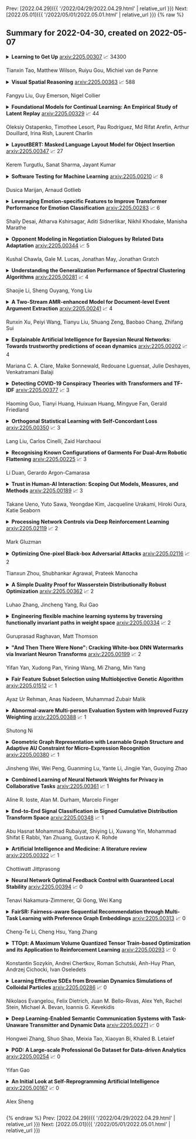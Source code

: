 Prev: [2022.04.29]({{ '/2022/04/29/2022.04.29.html' | relative_url }})  Next: [2022.05.01]({{ '/2022/05/01/2022.05.01.html' | relative_url }})
{% raw %}
## Summary for 2022-04-30, created on 2022-05-07


<details><summary><b>Learning to Get Up</b>
<a href="https://arxiv.org/abs/2205.00307">arxiv:2205.00307</a>
&#x1F4C8; 34300 <br>
<p>Tianxin Tao, Matthew Wilson, Ruiyu Gou, Michiel van de Panne</p></summary>
<p>

**Abstract:** Getting up from an arbitrary fallen state is a basic human skill. Existing methods for learning this skill often generate highly dynamic and erratic get-up motions, which do not resemble human get-up strategies, or are based on tracking recorded human get-up motions. In this paper, we present a staged approach using reinforcement learning, without recourse to motion capture data. The method first takes advantage of a strong character model, which facilitates the discovery of solution modes. A second stage then learns to adapt the control policy to work with progressively weaker versions of the character. Finally, a third stage learns control policies that can reproduce the weaker get-up motions at much slower speeds. We show that across multiple runs, the method can discover a diverse variety of get-up strategies, and execute them at a variety of speeds. The results usually produce policies that use a final stand-up strategy that is common to the recovery motions seen from all initial states. However, we also find policies for which different strategies are seen for prone and supine initial fallen states. The learned get-up control strategies often have significant static stability, i.e., they can be paused at a variety of points during the get-up motion. We further test our method on novel constrained scenarios, such as having a leg and an arm in a cast.

</p>
</details>

<details><summary><b>Visual Spatial Reasoning</b>
<a href="https://arxiv.org/abs/2205.00363">arxiv:2205.00363</a>
&#x1F4C8; 588 <br>
<p>Fangyu Liu, Guy Emerson, Nigel Collier</p></summary>
<p>

**Abstract:** Spatial relations are fundamental to human cognition and are the most basic knowledge for us to understand and communicate about our physical surroundings. In this paper, we ask the critical question: Are current vision-and-language models (VLMs) able to correctly understand spatial relations? To answer this question, we propose Visual Spatial Reasoning (VSR), a novel benchmark task with human labelled dataset for investigating VLMs' capabilities in recognising 65 types of spatial relationships (e.g., under, in front of, facing etc.) in natural text-image pairs. Specifically, given a caption and an image, the model needs to perform binary classification and decide if the caption accurately describes the spatial relationships of two objects presented in the image. While being seemingly simple and straightforward, the task shows a large gap between human and model performance (human ceiling on the VSR task is above 95% and models only achieve around 70%). With fine-grained categorisation and control on both concepts and relations, our VSR benchmark enables us to perform interesting probing analysis to pinpoint VLMs' failure cases and the reasons behind. We observe that VLMs' by-relation performances have little correlation with the number of training examples and the tested models are in general incapable of recognising relations that concern orientations of objects. Also, VLMs have poor zero-shot generalisation toward unseen concepts. The dataset and code are released at github.com/cambridgeltl/visual-spatial-reasoning.

</p>
</details>

<details><summary><b>Foundational Models for Continual Learning: An Empirical Study of Latent Replay</b>
<a href="https://arxiv.org/abs/2205.00329">arxiv:2205.00329</a>
&#x1F4C8; 44 <br>
<p>Oleksiy Ostapenko, Timothee Lesort, Pau Rodríguez, Md Rifat Arefin, Arthur Douillard, Irina Rish, Laurent Charlin</p></summary>
<p>

**Abstract:** Rapid development of large-scale pre-training has resulted in foundation models that can act as effective feature extractors on a variety of downstream tasks and domains. Motivated by this, we study the efficacy of pre-trained vision models as a foundation for downstream continual learning (CL) scenarios. Our goal is twofold. First, we want to understand the compute-accuracy trade-off between CL in the raw-data space and in the latent space of pre-trained encoders. Second, we investigate how the characteristics of the encoder, the pre-training algorithm and data, as well as of the resulting latent space affect CL performance. For this, we compare the efficacy of various pre-trained models in large-scale benchmarking scenarios with a vanilla replay setting applied in the latent and in the raw-data space. Notably, this study shows how transfer, forgetting, task similarity and learning are dependent on the input data characteristics and not necessarily on the CL algorithms. First, we show that under some circumstances reasonable CL performance can readily be achieved with a non-parametric classifier at negligible compute. We then show how models pre-trained on broader data result in better performance for various replay sizes. We explain this with representational similarity and transfer properties of these representations. Finally, we show the effectiveness of self-supervised pre-training for downstream domains that are out-of-distribution as compared to the pre-training domain. We point out and validate several research directions that can further increase the efficacy of latent CL including representation ensembling. The diverse set of datasets used in this study can serve as a compute-efficient playground for further CL research. The codebase is available under https://github.com/oleksost/latent_CL.

</p>
</details>

<details><summary><b>LayoutBERT: Masked Language Layout Model for Object Insertion</b>
<a href="https://arxiv.org/abs/2205.00347">arxiv:2205.00347</a>
&#x1F4C8; 27 <br>
<p>Kerem Turgutlu, Sanat Sharma, Jayant Kumar</p></summary>
<p>

**Abstract:** Image compositing is one of the most fundamental steps in creative workflows. It involves taking objects/parts of several images to create a new image, called a composite. Currently, this process is done manually by creating accurate masks of objects to be inserted and carefully blending them with the target scene or images, usually with the help of tools such as Photoshop or GIMP. While there have been several works on automatic selection of objects for creating masks, the problem of object placement within an image with the correct position, scale, and harmony remains a difficult problem with limited exploration. Automatic object insertion in images or designs is a difficult problem as it requires understanding of the scene geometry and the color harmony between objects. We propose LayoutBERT for the object insertion task. It uses a novel self-supervised masked language model objective and bidirectional multi-head self-attention. It outperforms previous layout-based likelihood models and shows favorable properties in terms of model capacity. We demonstrate the effectiveness of our approach for object insertion in the image compositing setting and other settings like documents and design templates. We further demonstrate the usefulness of the learned representations for layout-based retrieval tasks. We provide both qualitative and quantitative evaluations on datasets from diverse domains like COCO, PublayNet, and two new datasets which we call Image Layouts and Template Layouts. Image Layouts which consists of 5.8 million images with layout annotations is the largest image layout dataset to our knowledge. We also share ablation study results on the effect of dataset size, model size and class sample size for this task.

</p>
</details>

<details><summary><b>Software Testing for Machine Learning</b>
<a href="https://arxiv.org/abs/2205.00210">arxiv:2205.00210</a>
&#x1F4C8; 8 <br>
<p>Dusica Marijan, Arnaud Gotlieb</p></summary>
<p>

**Abstract:** Machine learning has become prevalent across a wide variety of applications. Unfortunately, machine learning has also shown to be susceptible to deception, leading to errors, and even fatal failures. This circumstance calls into question the widespread use of machine learning, especially in safety-critical applications, unless we are able to assure its correctness and trustworthiness properties. Software verification and testing are established technique for assuring such properties, for example by detecting errors. However, software testing challenges for machine learning are vast and profuse - yet critical to address. This summary talk discusses the current state-of-the-art of software testing for machine learning. More specifically, it discusses six key challenge areas for software testing of machine learning systems, examines current approaches to these challenges and highlights their limitations. The paper provides a research agenda with elaborated directions for making progress toward advancing the state-of-the-art on testing of machine learning.

</p>
</details>

<details><summary><b>Leveraging Emotion-specific Features to Improve Transformer Performance for Emotion Classification</b>
<a href="https://arxiv.org/abs/2205.00283">arxiv:2205.00283</a>
&#x1F4C8; 6 <br>
<p>Shaily Desai, Atharva Kshirsagar, Aditi Sidnerlikar, Nikhil Khodake, Manisha Marathe</p></summary>
<p>

**Abstract:** This paper describes the approach to the Emotion Classification shared task held at WASSA 2022 by team PVGs AI Club. This Track 2 sub-task focuses on building models which can predict a multi-class emotion label based on essays from news articles where a person, group or another entity is affected. Baseline transformer models have been demonstrating good results on sequence classification tasks, and we aim to improve this performance with the help of ensembling techniques, and by leveraging two variations of emotion-specific representations. We observe better results than our baseline models and achieve an accuracy of 0.619 and a macro F1 score of 0.520 on the emotion classification task.

</p>
</details>

<details><summary><b>Opponent Modeling in Negotiation Dialogues by Related Data Adaptation</b>
<a href="https://arxiv.org/abs/2205.00344">arxiv:2205.00344</a>
&#x1F4C8; 5 <br>
<p>Kushal Chawla, Gale M. Lucas, Jonathan May, Jonathan Gratch</p></summary>
<p>

**Abstract:** Opponent modeling is the task of inferring another party's mental state within the context of social interactions. In a multi-issue negotiation, it involves inferring the relative importance that the opponent assigns to each issue under discussion, which is crucial for finding high-value deals. A practical model for this task needs to infer these priorities of the opponent on the fly based on partial dialogues as input, without needing additional annotations for training. In this work, we propose a ranker for identifying these priorities from negotiation dialogues. The model takes in a partial dialogue as input and predicts the priority order of the opponent. We further devise ways to adapt related data sources for this task to provide more explicit supervision for incorporating the opponent's preferences and offers, as a proxy to relying on granular utterance-level annotations. We show the utility of our proposed approach through extensive experiments based on two dialogue datasets. We find that the proposed data adaptations lead to strong performance in zero-shot and few-shot scenarios. Moreover, they allow the model to perform better than baselines while accessing fewer utterances from the opponent. We release our code to support future work in this direction.

</p>
</details>

<details><summary><b>Understanding the Generalization Performance of Spectral Clustering Algorithms</b>
<a href="https://arxiv.org/abs/2205.00281">arxiv:2205.00281</a>
&#x1F4C8; 4 <br>
<p>Shaojie Li, Sheng Ouyang, Yong Liu</p></summary>
<p>

**Abstract:** The theoretical analysis of spectral clustering mainly focuses on consistency, while there is relatively little research on its generalization performance. In this paper, we study the excess risk bounds of the popular spectral clustering algorithms: \emph{relaxed} RatioCut and \emph{relaxed} NCut. Firstly, we show that their excess risk bounds between the empirical continuous optimal solution and the population-level continuous optimal solution have a $\mathcal{O}(1/\sqrt{n})$ convergence rate, where $n$ is the sample size. Secondly, we show the fundamental quantity in influencing the excess risk between the empirical discrete optimal solution and the population-level discrete optimal solution. At the empirical level, algorithms can be designed to reduce this quantity. Based on our theoretical analysis, we propose two novel algorithms that can not only penalize this quantity, but also cluster the out-of-sample data without re-eigendecomposition on the overall sample. Experiments verify the effectiveness of the proposed algorithms.

</p>
</details>

<details><summary><b>A Two-Stream AMR-enhanced Model for Document-level Event Argument Extraction</b>
<a href="https://arxiv.org/abs/2205.00241">arxiv:2205.00241</a>
&#x1F4C8; 4 <br>
<p>Runxin Xu, Peiyi Wang, Tianyu Liu, Shuang Zeng, Baobao Chang, Zhifang Sui</p></summary>
<p>

**Abstract:** Most previous studies aim at extracting events from a single sentence, while document-level event extraction still remains under-explored. In this paper, we focus on extracting event arguments from an entire document, which mainly faces two critical problems: a) the long-distance dependency between trigger and arguments over sentences; b) the distracting context towards an event in the document. To address these issues, we propose a Two-Stream Abstract meaning Representation enhanced extraction model (TSAR). TSAR encodes the document from different perspectives by a two-stream encoding module, to utilize local and global information and lower the impact of distracting context. Besides, TSAR introduces an AMR-guided interaction module to capture both intra-sentential and inter-sentential features, based on the locally and globally constructed AMR semantic graphs. An auxiliary boundary loss is introduced to enhance the boundary information for text spans explicitly. Extensive experiments illustrate that TSAR outperforms previous state-of-the-art by a large margin, with 2.54 F1 and 5.13 F1 performance gain on the public RAMS and WikiEvents datasets respectively, showing the superiority in the cross-sentence arguments extraction. We release our code in https://github.com/ PKUnlp-icler/TSAR.

</p>
</details>

<details><summary><b>Explainable Artificial Intelligence for Bayesian Neural Networks: Towards trustworthy predictions of ocean dynamics</b>
<a href="https://arxiv.org/abs/2205.00202">arxiv:2205.00202</a>
&#x1F4C8; 4 <br>
<p>Mariana C. A. Clare, Maike Sonnewald, Redouane Lguensat, Julie Deshayes, Venkatramani Balaji</p></summary>
<p>

**Abstract:** The trustworthiness of neural networks is often challenged because they lack the ability to express uncertainty and explain their skill. This can be problematic given the increasing use of neural networks in high stakes decision-making such as in climate change applications. We address both issues by successfully implementing a Bayesian Neural Network (BNN), where parameters are distributions rather than deterministic, and applying novel implementations of explainable AI (XAI) techniques. The uncertainty analysis from the BNN provides a comprehensive overview of the prediction more suited to practitioners' needs than predictions from a classical neural network. Using a BNN means we can calculate the entropy (i.e. uncertainty) of the predictions and determine if the probability of an outcome is statistically significant. To enhance trustworthiness, we also spatially apply the two XAI techniques of Layer-wise Relevance Propagation (LRP) and SHapley Additive exPlanation (SHAP) values. These XAI methods reveal the extent to which the BNN is suitable and/or trustworthy. Using two techniques gives a more holistic view of BNN skill and its uncertainty, as LRP considers neural network parameters, whereas SHAP considers changes to outputs. We verify these techniques using comparison with intuition from physical theory. The differences in explanation identify potential areas where new physical theory guided studies are needed.

</p>
</details>

<details><summary><b>Detecting COVID-19 Conspiracy Theories with Transformers and TF-IDF</b>
<a href="https://arxiv.org/abs/2205.00377">arxiv:2205.00377</a>
&#x1F4C8; 3 <br>
<p>Haoming Guo, Tianyi Huang, Huixuan Huang, Mingyue Fan, Gerald Friedland</p></summary>
<p>

**Abstract:** The sharing of fake news and conspiracy theories on social media has wide-spread negative effects. By designing and applying different machine learning models, researchers have made progress in detecting fake news from text. However, existing research places a heavy emphasis on general, common-sense fake news, while in reality fake news often involves rapidly changing topics and domain-specific vocabulary. In this paper, we present our methods and results for three fake news detection tasks at MediaEval benchmark 2021 that specifically involve COVID-19 related topics. We experiment with a group of text-based models including Support Vector Machines, Random Forest, BERT, and RoBERTa. We find that a pre-trained transformer yields the best validation results, but a randomly initialized transformer with smart design can also be trained to reach accuracies close to that of the pre-trained transformer.

</p>
</details>

<details><summary><b>Orthogonal Statistical Learning with Self-Concordant Loss</b>
<a href="https://arxiv.org/abs/2205.00350">arxiv:2205.00350</a>
&#x1F4C8; 3 <br>
<p>Lang Liu, Carlos Cinelli, Zaid Harchaoui</p></summary>
<p>

**Abstract:** Orthogonal statistical learning and double machine learning have emerged as general frameworks for two-stage statistical prediction in the presence of a nuisance component. We establish non-asymptotic bounds on the excess risk of orthogonal statistical learning methods with a loss function satisfying a self-concordance property. Our bounds improve upon existing bounds by a dimension factor while lifting the assumption of strong convexity. We illustrate the results with examples from multiple treatment effect estimation and generalized partially linear modeling.

</p>
</details>

<details><summary><b>Recognising Known Configurations of Garments For Dual-Arm Robotic Flattening</b>
<a href="https://arxiv.org/abs/2205.00225">arxiv:2205.00225</a>
&#x1F4C8; 3 <br>
<p>Li Duan, Gerardo Argon-Camarasa</p></summary>
<p>

**Abstract:** Robotic deformable-object manipulation is a challenge in the robotic industry because deformable objects have complicated and various object states. Predicting those object states and updating manipulation planning are time-consuming and computationally expensive. In this paper, we propose an effective robotic manipulation approach for recognising 'known configurations' of garments with a 'Known Configuration neural Network' (KCNet) and choosing pre-designed manipulation plans based on the recognised known configurations. Our robotic manipulation plan features a four-action strategy: finding two critical grasping points, stretching the garments, and lifting down the garments. We demonstrate that our approach only needs 98 seconds on average to flatten garments of five categories.

</p>
</details>

<details><summary><b>Trust in Human-AI Interaction: Scoping Out Models, Measures, and Methods</b>
<a href="https://arxiv.org/abs/2205.00189">arxiv:2205.00189</a>
&#x1F4C8; 3 <br>
<p>Takane Ueno, Yuto Sawa, Yeongdae Kim, Jacqueline Urakami, Hiroki Oura, Katie Seaborn</p></summary>
<p>

**Abstract:** Trust has emerged as a key factor in people's interactions with AI-infused systems. Yet, little is known about what models of trust have been used and for what systems: robots, virtual characters, smart vehicles, decision aids, or others. Moreover, there is yet no known standard approach to measuring trust in AI. This scoping review maps out the state of affairs on trust in human-AI interaction (HAII) from the perspectives of models, measures, and methods. Findings suggest that trust is an important and multi-faceted topic of study within HAII contexts. However, most work is under-theorized and under-reported, generally not using established trust models and missing details about methods, especially Wizard of Oz. We offer several targets for systematic review work as well as a research agenda for combining the strengths and addressing the weaknesses of the current literature.

</p>
</details>

<details><summary><b>Processing Network Controls via Deep Reinforcement Learning</b>
<a href="https://arxiv.org/abs/2205.02119">arxiv:2205.02119</a>
&#x1F4C8; 2 <br>
<p>Mark Gluzman</p></summary>
<p>

**Abstract:** Novel advanced policy gradient (APG) algorithms, such as proximal policy optimization (PPO), trust region policy optimization, and their variations, have become the dominant reinforcement learning (RL) algorithms because of their ease of implementation and good practical performance. This dissertation is concerned with theoretical justification and practical application of the APG algorithms for solving processing network control optimization problems. Processing network control problems are typically formulated as Markov decision process (MDP) or semi-Markov decision process (SMDP) problems that have several unconventional for RL features: infinite state spaces, unbounded costs, long-run average cost objectives. Policy improvement bounds play a crucial role in the theoretical justification of the APG algorithms. In this thesis we refine existing bounds for MDPs with finite state spaces and prove novel policy improvement bounds for classes of MDPs and SMDPs used to model processing network operations. We consider two examples of processing network control problems and customize the PPO algorithm to solve them. First, we consider parallel-server and multiclass queueing networks controls. Second, we consider the drivers repositioning problem in a ride-hailing service system. For both examples the PPO algorithm with auxiliary modifications consistently generates control policies that outperform state-of-art heuristics.

</p>
</details>

<details><summary><b>Optimizing One-pixel Black-box Adversarial Attacks</b>
<a href="https://arxiv.org/abs/2205.02116">arxiv:2205.02116</a>
&#x1F4C8; 2 <br>
<p>Tianxun Zhou, Shubhankar Agrawal, Prateek Manocha</p></summary>
<p>

**Abstract:** The output of Deep Neural Networks (DNN) can be altered by a small perturbation of the input in a black box setting by making multiple calls to the DNN. However, the high computation and time required makes the existing approaches unusable. This work seeks to improve the One-pixel (few-pixel) black-box adversarial attacks to reduce the number of calls to the network under attack. The One-pixel attack uses a non-gradient optimization algorithm to find pixel-level perturbations under the constraint of a fixed number of pixels, which causes the network to predict the wrong label for a given image. We show through experimental results how the choice of the optimization algorithm and initial positions to search can reduce function calls and increase attack success significantly, making the attack more practical in real-world settings.

</p>
</details>

<details><summary><b>A Simple Duality Proof for Wasserstein Distributionally Robust Optimization</b>
<a href="https://arxiv.org/abs/2205.00362">arxiv:2205.00362</a>
&#x1F4C8; 2 <br>
<p>Luhao Zhang, Jincheng Yang, Rui Gao</p></summary>
<p>

**Abstract:** We present a short and elementary proof of the duality for Wasserstein distributionally robust optimization, which holds for any arbitrary Kantorovich transport distance, any arbitrary measurable loss function, and any arbitrary nominal probability distribution, as long as certain interchangeability principle holds.

</p>
</details>

<details><summary><b>Engineering flexible machine learning systems by traversing functionally invariant paths in weight space</b>
<a href="https://arxiv.org/abs/2205.00334">arxiv:2205.00334</a>
&#x1F4C8; 2 <br>
<p>Guruprasad Raghavan, Matt Thomson</p></summary>
<p>

**Abstract:** Deep neural networks achieve human-like performance on a variety of perceptual and decision making tasks. However, deep networks perform poorly when confronted with changing tasks or goals, and broadly fail to match the flexibility and robustness of human intelligence. Here, we develop a mathematical and algorithmic framework that enables continual training of deep neural networks on a broad range of objectives by defining path connected sets of neural networks that achieve equivalent functional performance on a given machine learning task while modulating network weights to achieve high-performance on a secondary objective. We view the weight space of a neural network as a curved Riemannian manifold and move a neural network along a functionally invariant path in weight space while searching for networks that satisfy a secondary objective. We introduce a path-sampling algorithm that trains networks with millions of weight parameters to learn a series of image classification tasks without performance loss. The algorithm generalizes to accommodate a range of secondary objectives including weight-pruning and weight diversification and exhibits state of the art performance on network compression and adversarial robustness benchmarks. Broadly, we demonstrate how the intrinsic geometry of machine learning problems can be harnessed to construct flexible and robust neural networks.

</p>
</details>

<details><summary><b>"And Then There Were None": Cracking White-box DNN Watermarks via Invariant Neuron Transforms</b>
<a href="https://arxiv.org/abs/2205.00199">arxiv:2205.00199</a>
&#x1F4C8; 2 <br>
<p>Yifan Yan, Xudong Pan, Yining Wang, Mi Zhang, Min Yang</p></summary>
<p>

**Abstract:** Recently, how to protect the Intellectual Property (IP) of deep neural networks (DNN) becomes a major concern for the AI industry. To combat potential model piracy, recent works explore various watermarking strategies to embed secret identity messages into the prediction behaviors or the internals (e.g., weights and neuron activation) of the target model. Sacrificing less functionality and involving more knowledge about the target model, the latter branch of watermarking schemes (i.e., white-box model watermarking) is claimed to be accurate, credible and secure against most known watermark removal attacks, with emerging research efforts and applications in the industry.
  In this paper, we present the first effective removal attack which cracks almost all the existing white-box watermarking schemes with provably no performance overhead and no required prior knowledge. By analyzing these IP protection mechanisms at the granularity of neurons, we for the first time discover their common dependence on a set of fragile features of a local neuron group, all of which can be arbitrarily tampered by our proposed chain of invariant neuron transforms. On $9$ state-of-the-art white-box watermarking schemes and a broad set of industry-level DNN architectures, our attack for the first time reduces the embedded identity message in the protected models to be almost random. Meanwhile, unlike known removal attacks, our attack requires no prior knowledge on the training data distribution or the adopted watermark algorithms, and leaves model functionality intact.

</p>
</details>

<details><summary><b>Fair Feature Subset Selection using Multiobjective Genetic Algorithm</b>
<a href="https://arxiv.org/abs/2205.01512">arxiv:2205.01512</a>
&#x1F4C8; 1 <br>
<p>Ayaz Ur Rehman, Anas Nadeem, Muhammad Zubair Malik</p></summary>
<p>

**Abstract:** The feature subset selection problem aims at selecting the relevant subset of features to improve the performance of a Machine Learning (ML) algorithm on training data. Some features in data can be inherently noisy, costly to compute, improperly scaled, or correlated to other features, and they can adversely affect the accuracy, cost, and complexity of the induced algorithm. The goal of traditional feature selection approaches has been to remove such irrelevant features. In recent years ML is making a noticeable impact on the decision-making processes of our everyday lives. We want to ensure that these decisions do not reflect biased behavior towards certain groups or individuals based on protected attributes such as age, sex, or race. In this paper, we present a feature subset selection approach that improves both fairness and accuracy objectives and computes Pareto-optimal solutions using the NSGA-II algorithm. We use statistical disparity as a fairness metric and F1-Score as a metric for model performance. Our experiments on the most commonly used fairness benchmark datasets with three different machine learning algorithms show that using the evolutionary algorithm we can effectively explore the trade-off between fairness and accuracy.

</p>
</details>

<details><summary><b>Abnormal-aware Multi-person Evaluation System with Improved Fuzzy Weighting</b>
<a href="https://arxiv.org/abs/2205.00388">arxiv:2205.00388</a>
&#x1F4C8; 1 <br>
<p>Shutong Ni</p></summary>
<p>

**Abstract:** There exists a phenomenon that subjectivity highly lies in the daily evaluation process. Our research primarily concentrates on a multi-person evaluation system with anomaly detection to minimize the possible inaccuracy that subjective assessment brings. We choose the two-stage screening method, which consists of rough screening and score-weighted Kendall-$τ$ Distance to winnow out abnormal data, coupled with hypothesis testing to narrow global discrepancy. Then we use Fuzzy Synthetic Evaluation Method(FSE) to determine the significance of scores given by reviewers as well as their reliability, culminating in a more impartial weight for each reviewer in the final conclusion. The results demonstrate a clear and comprehensive ranking instead of unilateral scores, and we get to have an efficiency in filtering out abnormal data as well as a reasonably objective weight determination mechanism. We can sense that through our study, people will have a chance of modifying a multi-person evaluation system to attain both equity and a relatively superior competitive atmosphere.

</p>
</details>

<details><summary><b>Geometric Graph Representation with Learnable Graph Structure and Adaptive AU Constraint for Micro-Expression Recognition</b>
<a href="https://arxiv.org/abs/2205.00380">arxiv:2205.00380</a>
&#x1F4C8; 1 <br>
<p>Jinsheng Wei, Wei Peng, Guanming Lu, Yante Li, Jingjie Yan, Guoying Zhao</p></summary>
<p>

**Abstract:** Micro-expression recognition (MER) is valuable because the involuntary nature of micro-expressions (MEs) can reveal genuine emotions. Most works recognize MEs by taking RGB videos or images as input. In fact, the activated facial regions in ME images are very small and the subtle motion can be easily submerged in the unrelated information. Facial landmarks are a low-dimensional and compact modality, which leads to much lower computational cost and can potentially concentrate more on ME-related features. However, the discriminability of landmarks for MER is not clear. Thus, this paper explores the contribution of facial landmarks and constructs a new framework to efficiently recognize MEs with sole facial landmark information. Specially, we design a separate structure module to separately aggregate the spatial and temporal information in the geometric movement graph based on facial landmarks, and a Geometric Two-Stream Graph Network is constructed to aggregate the low-order geometric information and high-order semantic information of facial landmarks. Furthermore, two core components are proposed to enhance features. Specifically, a semantic adjacency matrix can automatically model the relationship between nodes even long-distance nodes in a self-learning fashion; and an Adaptive Action Unit loss is introduced to guide the learning process such that the learned features are forced to have a synchronized pattern with facial action units. Notably, this work tackles MER only utilizing geometric features, processed based on a graph model, which provides a new idea with much higher efficiency to promote MER. The experimental results demonstrate that the proposed method can achieve competitive or even superior performance with a significantly reduced computational cost, and facial landmarks can significantly contribute to MER and are worth further study for efficient ME analysis.

</p>
</details>

<details><summary><b>Combined Learning of Neural Network Weights for Privacy in Collaborative Tasks</b>
<a href="https://arxiv.org/abs/2205.00361">arxiv:2205.00361</a>
&#x1F4C8; 1 <br>
<p>Aline R. Ioste, Alan M. Durham, Marcelo Finger</p></summary>
<p>

**Abstract:** We introduce CoLN, Combined Learning of Neural network weights, a novel method to securely combine Machine Learning models over sensitive data with no sharing of data. With CoLN, local hosts use the same Neural Network architecture and base parameters to train a model using only locally available data. Locally trained models are then submitted to a combining agent, which produces a combined model. The new model's parameters can be sent back to hosts, and can then be used as initial parameters for a new training iteration. CoLN is capable of combining several distributed neural networks of the same kind but is not restricted to any single neural architecture. In this paper we detail the combination algorithm and present experiments with feed-forward, convolutional, and recurrent Neural Network architectures, showing that the CoLN combined model approximates the performance of a hypothetical ideal centralized model, trained using the combination of the local datasets. CoLN can contribute to secure collaborative research, as required in the medical area, where privacy issues preclude data sharing, but where the limitations of local data demand information derived from larger datasets.

</p>
</details>

<details><summary><b>End-to-End Signal Classification in Signed Cumulative Distribution Transform Space</b>
<a href="https://arxiv.org/abs/2205.00348">arxiv:2205.00348</a>
&#x1F4C8; 1 <br>
<p>Abu Hasnat Mohammad Rubaiyat, Shiying Li, Xuwang Yin, Mohammad Shifat E Rabbi, Yan Zhuang, Gustavo K. Rohde</p></summary>
<p>

**Abstract:** This paper presents a new end-to-end signal classification method using the signed cumulative distribution transform (SCDT). We adopt a transport-based generative model to define the classification problem. We then make use of mathematical properties of the SCDT to render the problem easier in transform domain, and solve for the class of an unknown sample using a nearest local subspace (NLS) search algorithm in SCDT domain. Experiments show that the proposed method provides high accuracy classification results while being data efficient, robust to out-of-distribution samples, and competitive in terms of computational complexity with respect to the deep learning end-to-end classification methods. The implementation of the proposed method in Python language is integrated as a part of the software package PyTransKit (https://github.com/rohdelab/PyTransKit).

</p>
</details>

<details><summary><b>Artificial Intelligence and Medicine: A literature review</b>
<a href="https://arxiv.org/abs/2205.00322">arxiv:2205.00322</a>
&#x1F4C8; 1 <br>
<p>Chottiwatt Jittprasong</p></summary>
<p>

**Abstract:** In practically every industry today, artificial intelligence is one of the most effective ways for machines to assist humans. Since its inception, a large number of researchers throughout the globe have been pioneering the application of artificial intelligence in medicine. Although artificial intelligence may seem to be a 21st-century concept, Alan Turing pioneered the first foundation concept in the 1940s. Artificial intelligence in medicine has a huge variety of applications that researchers are continually exploring. The tremendous increase in computer and human resources has hastened progress in the 21st century, and it will continue to do so for many years to come. This review of the literature will highlight the emerging field of artificial intelligence in medicine and its current level of development.

</p>
</details>

<details><summary><b>Neural Network Optimal Feedback Control with Guaranteed Local Stability</b>
<a href="https://arxiv.org/abs/2205.00394">arxiv:2205.00394</a>
&#x1F4C8; 0 <br>
<p>Tenavi Nakamura-Zimmerer, Qi Gong, Wei Kang</p></summary>
<p>

**Abstract:** Recent research shows that deep learning can be an effective tool for designing optimal feedback controllers for high-dimensional nonlinear dynamic systems. But the behavior of these neural network (NN) controllers is still not well understood. In particular, some NNs with high test accuracy can fail to even locally stabilize the dynamic system. To address this challenge we propose several novel NN architectures, which we show guarantee local stability while retaining the semi-global approximation capacity to learn the optimal feedback policy. The proposed architectures are compared against standard NN feedback controllers through numerical simulations of two high-dimensional nonlinear optimal control problems (OCPs): stabilization of an unstable Burgers-type partial differential equation (PDE), and altitude and course tracking for a six degree-of-freedom (6DoF) unmanned aerial vehicle (UAV). The simulations demonstrate that standard NNs can fail to stabilize the dynamics even when trained well, while the proposed architectures are always at least locally stable. Moreover, the proposed controllers are found to be near-optimal in testing.

</p>
</details>

<details><summary><b>FairSR: Fairness-aware Sequential Recommendation through Multi-Task Learning with Preference Graph Embeddings</b>
<a href="https://arxiv.org/abs/2205.00313">arxiv:2205.00313</a>
&#x1F4C8; 0 <br>
<p>Cheng-Te Li, Cheng Hsu, Yang Zhang</p></summary>
<p>

**Abstract:** Sequential recommendation (SR) learns from the temporal dynamics of user-item interactions to predict the next ones. Fairness-aware recommendation mitigates a variety of algorithmic biases in the learning of user preferences. This paper aims at bringing a marriage between SR and algorithmic fairness. We propose a novel fairness-aware sequential recommendation task, in which a new metric, interaction fairness, is defined to estimate how recommended items are fairly interacted by users with different protected attribute groups. We propose a multi-task learning based deep end-to-end model, FairSR, which consists of two parts. One is to learn and distill personalized sequential features from the given user and her item sequence for SR. The other is fairness-aware preference graph embedding (FPGE). The aim of FPGE is two-fold: incorporating the knowledge of users' and items' attributes and their correlation into entity representations, and alleviating the unfair distributions of user attributes on items. Extensive experiments conducted on three datasets show FairSR can outperform state-of-the-art SR models in recommendation performance. In addition, the recommended items by FairSR also exhibit promising interaction fairness.

</p>
</details>

<details><summary><b>TTOpt: A Maximum Volume Quantized Tensor Train-based Optimization and its Application to Reinforcement Learning</b>
<a href="https://arxiv.org/abs/2205.00293">arxiv:2205.00293</a>
&#x1F4C8; 0 <br>
<p>Konstantin Sozykin, Andrei Chertkov, Roman Schutski, Anh-Huy Phan, Andrzej Cichocki, Ivan Oseledets</p></summary>
<p>

**Abstract:** We present a novel procedure for optimization based on the combination of efficient quantized tensor train representation and a generalized maximum matrix volume principle. We demonstrate the applicability of the new Tensor Train Optimizer (TTOpt) method for various tasks, ranging from minimization of multidimensional functions to reinforcement learning. Our algorithm compares favorably to popular evolutionary-based methods and outperforms them by the number of function evaluations or execution time, often by a significant margin.

</p>
</details>

<details><summary><b>Learning Effective SDEs from Brownian Dynamics Simulations of Colloidal Particles</b>
<a href="https://arxiv.org/abs/2205.00286">arxiv:2205.00286</a>
&#x1F4C8; 0 <br>
<p>Nikolaos Evangelou, Felix Dietrich, Juan M. Bello-Rivas, Alex Yeh, Rachel Stein, Michael A. Bevan, Ioannis G. Kevekidis</p></summary>
<p>

**Abstract:** We construct a reduced, data-driven, parameter dependent effective Stochastic Differential Equation (eSDE) for electric-field mediated colloidal crystallization using data obtained from Brownian Dynamics Simulations. We use Diffusion Maps (a manifold learning algorithm) to identify a set of useful latent observables. In this latent space we identify an eSDE using a deep learning architecture inspired by numerical stochastic integrators and compare it with the traditional Kramers-Moyal expansion estimation. We show that the obtained variables and the learned dynamics accurately encode the physics of the Brownian Dynamic Simulations. We further illustrate that our reduced model captures the dynamics of corresponding experimental data. Our dimension reduction/reduced model identification approach can be easily ported to a broad class of particle systems dynamics experiments/models.

</p>
</details>

<details><summary><b>Deep Learning-Enabled Semantic Communication Systems with Task-Unaware Transmitter and Dynamic Data</b>
<a href="https://arxiv.org/abs/2205.00271">arxiv:2205.00271</a>
&#x1F4C8; 0 <br>
<p>Hongwei Zhang, Shuo Shao, Meixia Tao, Xiaoyan Bi, Khaled B. Letaief</p></summary>
<p>

**Abstract:** Existing deep learning-enabled semantic communication systems often rely on shared background knowledge between the transmitter and receiver that includes empirical data and their associated semantic information. In practice, the semantic information is defined by the pragmatic task of the receiver and cannot be known to the transmitter. The actual observable data at the transmitter can also have non-identical distribution with the empirical data in the shared background knowledge library. To address these practical issues, this paper proposes a new neural network-based semantic communication system for image transmission, where the task is unaware at the transmitter and the data environment is dynamic. The system consists of two main parts, namely the semantic extraction (SE) network and the data adaptation (DA) network. The SE network learns how to extract the semantic information using a receiver-leading training process. By using domain adaptation technique from transfer learning, the DA network learns how to convert the data observed into a similar form of the empirical data that the SE network can process without re-training. Numerical experiments show that the proposed method can be adaptive to observable datasets while keeping high performance in terms of both data recovery and task execution. The codes are available on https://github.com/SJTU-mxtao/Semantic-Communication-Systems.

</p>
</details>

<details><summary><b>PGD: A Large-scale Professional Go Dataset for Data-driven Analytics</b>
<a href="https://arxiv.org/abs/2205.00254">arxiv:2205.00254</a>
&#x1F4C8; 0 <br>
<p>Yifan Gao</p></summary>
<p>

**Abstract:** Lee Sedol is on a winning streak--does this legend rise again after the competition with AlphaGo? Ke Jie is invincible in the world championship--can he still win the title this time? Go is one of the most popular board games in East Asia, with a stable professional sports system that has lasted for decades in China, Japan, and Korea. There are mature data-driven analysis technologies for many sports, such as soccer, basketball, and esports. However, developing such technology for Go remains nontrivial and challenging due to the lack of datasets, meta-information, and in-game statistics. This paper creates the Professional Go Dataset (PGD), containing 98,043 games played by 2,148 professional players from 1950 to 2021. After manual cleaning and labeling, we provide detailed meta-information for each player, game, and tournament. Moreover, the dataset includes analysis results for each move in the match evaluated by advanced AlphaZero-based AI. To establish a benchmark for PGD, we further analyze the data and extract meaningful in-game features based on prior knowledge related to Go that can indicate the game status. With the help of complete meta-information and constructed in-game features, our results prediction system achieves an accuracy of 75.30%, much higher than several state-of-the-art approaches (64%-65%). As far as we know, PGD is the first dataset for data-driven analytics in Go and even in board games. Beyond this promising result, we provide more examples of tasks that benefit from our dataset. The ultimate goal of this paper is to bridge this ancient game and the modern data science community. It will advance research on Go-related analytics to enhance the fan experience, help players improve their ability, and facilitate other promising aspects. The dataset will be made publicly available.

</p>
</details>

<details><summary><b>An Initial Look at Self-Reprogramming Artificial Intelligence</b>
<a href="https://arxiv.org/abs/2205.00167">arxiv:2205.00167</a>
&#x1F4C8; 0 <br>
<p>Alex Sheng</p></summary>
<p>

**Abstract:** Rapid progress in deep learning research has greatly extended the capabilities of artificial intelligence technology. Conventional AI models are constrained to explicit human-designed algorithms, although a growing body of work in meta-learning, neural architecture search, and related approaches have explored algorithms that self-modify to some extent. In this paper, we develop and experimentally validate the first fully self-reprogramming AI system. Applying AI-based computer code generation to AI itself, we implement an algorithm with the ability to continuously modify and rewrite its own neural network source code.

</p>
</details>


{% endraw %}
Prev: [2022.04.29]({{ '/2022/04/29/2022.04.29.html' | relative_url }})  Next: [2022.05.01]({{ '/2022/05/01/2022.05.01.html' | relative_url }})
